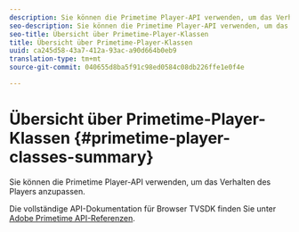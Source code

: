 ```yaml
---
description: Sie können die Primetime Player-API verwenden, um das Verhalten des Players anzupassen.
seo-description: Sie können die Primetime Player-API verwenden, um das Verhalten des Players anzupassen.
seo-title: Übersicht über Primetime-Player-Klassen
title: Übersicht über Primetime-Player-Klassen
uuid: ca245d58-43a7-412a-93ac-a90d664b0eb9
translation-type: tm+mt
source-git-commit: 040655d8ba5f91c98ed0584c08db226ffe1e0f4e

---
```



# Übersicht über Primetime-Player-Klassen {#primetime-player-classes-summary}

Sie können die Primetime Player-API verwenden, um das Verhalten des Players anzupassen.

Die vollständige API-Dokumentation für Browser TVSDK finden Sie unter [Adobe Primetime API-Referenzen](https://help.adobe.com/en_US/primetime/api/index.html#api-Adobe_Primetime_API_References).
